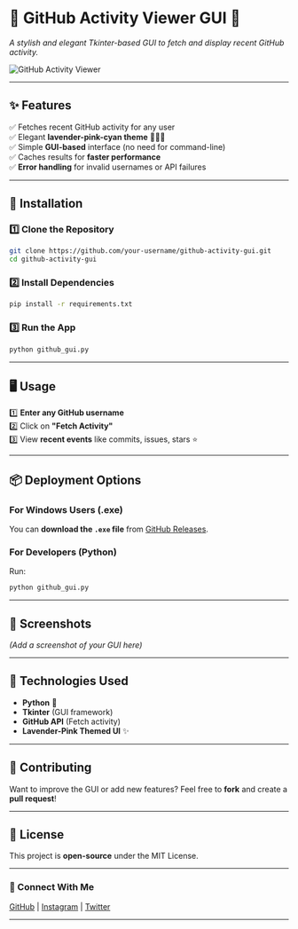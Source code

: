 # **🌸 GitHub Activity Viewer GUI 🌸**  
_A stylish and elegant Tkinter-based GUI to fetch and display recent GitHub activity._  

![GitHub Activity Viewer](https://via.placeholder.com/1000x300/FFC0CB/000000?text=GitHub+Activity+Viewer)  

---

## **✨ Features**
✅ Fetches recent GitHub activity for any user  
✅ Elegant **lavender-pink-cyan theme** 🌸💜💙  
✅ Simple **GUI-based** interface (no need for command-line)  
✅ Caches results for **faster performance**  
✅ **Error handling** for invalid usernames or API failures  

---

## **📌 Installation**
### **1️⃣ Clone the Repository**
```sh
git clone https://github.com/your-username/github-activity-gui.git
cd github-activity-gui
```

### **2️⃣ Install Dependencies**  
```sh
pip install -r requirements.txt
```

### **3️⃣ Run the App**  
```sh
python github_gui.py
```

---

## **🖥️ Usage**
1️⃣ **Enter any GitHub username**  
2️⃣ Click on **"Fetch Activity"**  
3️⃣ View **recent events** like commits, issues, stars ⭐  

---

## **📦 Deployment Options**
### **For Windows Users (.exe)**
You can **download the `.exe` file** from [GitHub Releases](https://github.com/your-username/github-activity-gui/releases).  

### **For Developers (Python)**
Run:
```sh
python github_gui.py
```

---

## **💜 Screenshots**  
_(Add a screenshot of your GUI here)_  

---

## **🔧 Technologies Used**
- **Python** 🐍  
- **Tkinter** (GUI framework)  
- **GitHub API** (Fetch activity)  
- **Lavender-Pink Themed UI** ✨  

---

## **🌟 Contributing**
Want to improve the GUI or add new features? Feel free to **fork** and create a **pull request**!  

---

## **📜 License**
This project is **open-source** under the MIT License.  

---

### **💌 Connect With Me**
[GitHub](https://github.com/yuktaa-gaikwad) | [Instagram](https://linkedin.com/in/your-profile) | [Twitter](https://twitter.com/your-profile)  

---
